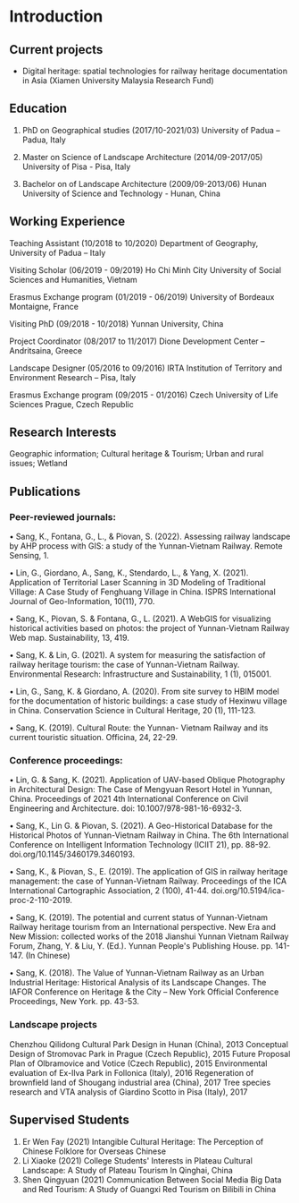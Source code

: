 # Introduction


## Current projects
* Digital heritage: spatial technologies for railway heritage documentation in Asia (Xiamen University Malaysia Research Fund)

## Education

1. PhD on Geographical studies (2017/10-2021/03)
University of Padua – Padua, Italy

2. Master on Science of Landscape Architecture (2014/09-2017/05)
University of Pisa - Pisa, Italy

3. Bachelor on of Landscape Architecture (2009/09-2013/06) 
Hunan University of Science and Technology - Hunan, China

## Working Experience

Teaching Assistant (10/2018 to 10/2020)
Department of Geography, University of Padua – Italy

Visiting Scholar (06/2019 - 09/2019)
Ho Chi Minh City University of Social Sciences and Humanities, Vietnam

Erasmus Exchange program (01/2019 - 06/2019) 
University of Bordeaux Montaigne, France

Visiting PhD (09/2018 - 10/2018) 
Yunnan University, China

Project Coordinator (08/2017 to 11/2017)
Dione Development Center – Andritsaina, Greece

Landscape Designer (05/2016 to 09/2016)
IRTA Institution of Territory and Environment Research – Pisa, Italy

Erasmus Exchange program (09/2015 - 01/2016) 
Czech University of Life Sciences Prague, Czech Republic

## Research Interests
Geographic information; Cultural heritage & Tourism; Urban and rural issues; Wetland

## Publications
### Peer-reviewed journals:
•	Sang, K., Fontana, G., L., & Piovan, S. (2022). Assessing railway landscape by AHP process with GIS: a study of the Yunnan-Vietnam Railway. Remote Sensing, 1.

•	Lin, G., Giordano, A., Sang, K., Stendardo, L., & Yang, X. (2021). Application of Territorial Laser Scanning in 3D Modeling of Traditional Village: A Case Study of Fenghuang Village in China. ISPRS International Journal of Geo-Information, 10(11), 770.

•	Sang, K., Piovan, S. & Fontana, G., L. (2021). A WebGIS for visualizing historical activities based on photos: the project of Yunnan-Vietnam Railway Web map. Sustainability, 13, 419.

•	Sang, K. & Lin, G. (2021). A system for measuring the satisfaction of railway heritage tourism: the case of Yunnan-Vietnam Railway. Environmental Research: Infrastructure and Sustainability, 1 (1), 015001.

•	Lin, G., Sang, K. & Giordano, A. (2020). From site survey to HBIM model for the documentation of historic buildings: a case study of Hexinwu village in China. Conservation Science in Cultural Heritage, 20 (1), 111-123.

•	Sang, K. (2019). Cultural Route: the Yunnan- Vietnam Railway and its current touristic situation. Officina, 24, 22-29.

### Conference proceedings:
•	Lin, G. & Sang, K. (2021). Application of UAV-based Oblique Photography in Architectural Design: The Case of Mengyuan Resort Hotel in Yunnan, China.  Proceedings of 2021 4th International Conference on Civil Engineering and Architecture. doi: 10.1007/978-981-16-6932-3.

•	Sang, K., Lin G. & Piovan, S. (2021). A Geo-Historical Database for the Historical Photos of Yunnan-Vietnam Railway in China. The 6th International Conference on Intelligent Information Technology (ICIIT 21), pp. 88-92. doi.org/10.1145/3460179.3460193.

•	Sang, K., & Piovan, S., E. (2019). The application of GIS in railway heritage management: the case of Yunnan-Vietnam Railway. Proceedings of the ICA International Cartographic Association, 2 (100), 41-44.  doi.org/10.5194/ica-proc-2-110-2019.

•	Sang, K. (2019). The potential and current status of Yunnan-Vietnam Railway heritage tourism from an International perspective. New Era and New Mission: collected works of the 2018 Jianshui Yunnan Vietnam Railway Forum, Zhang, Y. & Liu, Y. (Ed.). Yunnan People's Publishing House. pp. 141-147. (In Chinese)

•	Sang, K. (2018). The Value of Yunnan-Vietnam Railway as an Urban Industrial Heritage: Historical Analysis of its Landscape Changes. The IAFOR Conference on Heritage & the City – New York Official Conference Proceedings, New York. pp. 43-53.

### Landscape projects
Chenzhou Qilidong Cultural Park Design in Hunan (China), 2013
Conceptual Design of Stromovac Park in Prague (Czech Republic), 2015
Future Proposal Plan of Olbramovice and Votice (Czech Republic), 2015
Environmental evaluation of Ex-Ilva Park in Follonica (Italy), 2016
Regeneration of brownfield land of Shougang industrial area (China), 2017
Tree species research and VTA analysis of Giardino Scotto in Pisa (Italy), 2017

## Supervised Students
1. Er Wen Fay (2021) Intangible Cultural Heritage: The Perception of Chinese Folklore for Overseas Chinese
2. Li Xiaoke (2021) College Students' Interests in Plateau Cultural Landscape: A Study of Plateau Tourism In Qinghai, China
3. Shen Qingyuan (2021) Communication Between Social Media Big Data and Red Tourism: A Study of Guangxi Red Tourism on Bilibili in China

